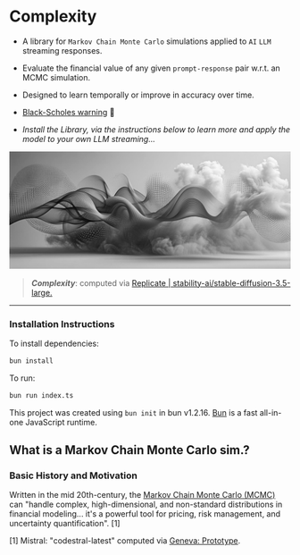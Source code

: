 # Complexity

- A library for `Markov Chain Monte Carlo` simulations applied to `AI` `LLM` streaming responses.

- Evaluate the financial value of any given `prompt-response` pair w.r.t. an MCMC simulation.
- Designed to learn temporally or improve in accuracy over time.
- [Black-Scholes warning](https://en.wikipedia.org/wiki/Black%E2%80%93Scholes_model) 🦆

- *Install the Library, via the instructions below to learn more and apply the model to your own LLM streaming...*

![alt text](/assets/Stable%20Diffusion%20|%20Prediction.png "Complexity, computed via Replicate | stability-ai/stable-diffusion-3.5-large ")
> ___Complexity___: computed via [Replicate | stability-ai/stable-diffusion-3.5-large.](https://replicate.com/stability-ai/stable-diffusion-3.5-large)

---

### Installation Instructions

To install dependencies:

```bash
bun install
```

To run:

```bash
bun run index.ts
```

This project was created using `bun init` in bun v1.2.16. [Bun](https://bun.sh) is a fast all-in-one JavaScript runtime.


## What is a Markov Chain Monte Carlo sim.?

### Basic History and Motivation

Written in the mid 20th-century, the [Markov Chain Monte Carlo (MCMC)](https://en.wikipedia.org/wiki/Markov_chain_Monte_Carlo) can "handle complex, high-dimensional, and non-standard distributions in financial modeling... it's a powerful tool for pricing, risk management, and uncertainty quantification". [1]

[1] Mistral: "codestral-latest" computed via [Geneva: Prototype](https://geneva.winterdelta.com).